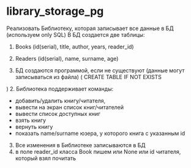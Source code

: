 # library_storage_pg
Реализовать Библиотеку, которая записывает все данные в БД (используем only SQL)
В БД создается две таблицы:
1. Books (id(serial), title, author, years, reader_id)
2. Readers (id(serial), name, surname, age)

1. БД создаются программой, если не существуют (данные могут записываться из файла) (
CREATE TABLE IF NOT EXISTS

)
2. Библиотека поддерживает команды:
- добавить/удалить книгу/читателя,
- вывести на экран список книг/читателей
- вывести список доступных книг
- взять книгу
- вернуть книгу
- показать name/surname юзера, у которого книга с указанным id
3. Все изменения в Библиотеке записываются в БД
4. в поле reader_id класса Book пишем или None или id читателя, который взял почитать

